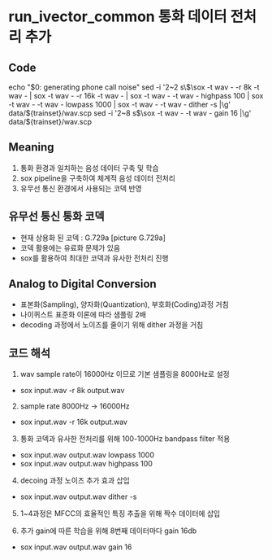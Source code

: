   # run_ivector_common 통화 데이터 전처리 추가
  ## Code
  echo "$0: generating phone call noise"
  sed -i '2~2 s\$\sox -t wav - -r 8k -t wav - | sox -t wav - -r 16k -t wav - | sox -t wav - -t wav - highpass 100 | sox -t wav - -t wav - lowpass 1000 | sox -t wav - -t wav - dither -s |\g' data/${trainset}/wav.scp
  sed -i '2~8 s\$\sox -t wav - -t wav - gain 16 |\g' data/${trainset}/wav.scp

  ## Meaning
  1. 통화 환경과 일치하는 음성 데이터 구축 및 학습
  2. sox pipeline을 구축하여 체계적 음성 데이터 전처리
  3. 유무선 통신 환경에서 사용되는 코덱 반영

  ## 유무선 통신 통화 코덱
  - 현재 상용화 된 코덱 : G.729a [picture G.729a]
  - 코덱 활용에는 유료화 문제가 있음
  - sox를 활용하여 최대한 코덱과 유사한 전처리 진행

  ## Analog to Digital Conversion
  - 표본화(Sampling), 양자화(Quantization), 부호화(Coding)과정 거침
  - 나이퀴스트 표준화 이론에 따라 샘플링 2배
  - decoding 과정에서 노이즈를 줄이기 위해 dither 과정을 거침

  ## 코드 해석
  1. wav sample rate이 16000Hz 이므로 기본 샘플링을 8000Hz로 설정
   - sox input.wav -r 8k output.wav
  2. sample rate 8000Hz -> 16000Hz
   - sox input.wav -r 16k output.wav
  3. 통화 코덱과 유사한 전처리를 위해 100-1000Hz bandpass filter 적용
   - sox input.wav output.wav lowpass 1000
   - sox input.wav output.wav highpass 100
  4. decoing 과정 노이즈 추가 효과 삽입
   - sox input.wav output.wav dither -s
  5. 1~4과정은 MFCC의 효율적인 특징 추출을 위해 짝수 데이터에 삽입
  
  6. 추가 gain에 따른 학습을 위해 8번째 데이터마다 gain 16db
   - sox input.wav output.wav gain 16